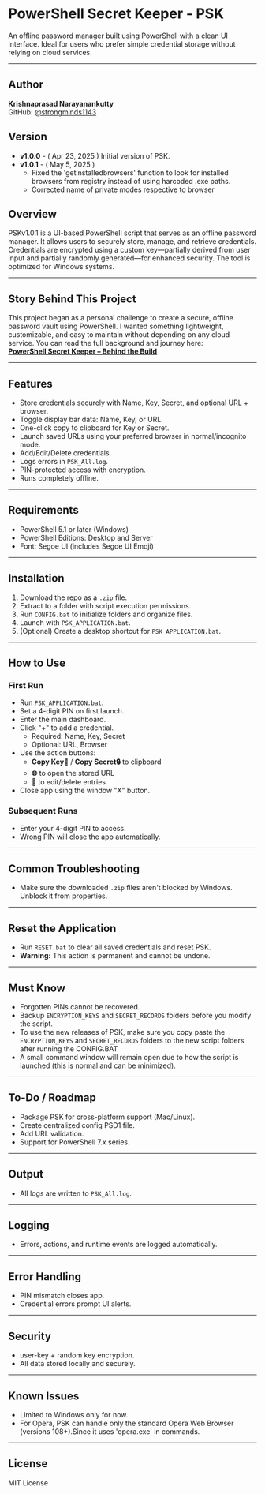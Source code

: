 # PowerShell Secret Keeper - PSK

An offline password manager built using PowerShell with a clean UI interface. Ideal for users who prefer simple credential storage without relying on cloud services.

---

## Author

**Krishnaprasad Narayanankutty**  
GitHub: [@strongminds1143](https://github.com/strongminds1143/)

## Version

- **v1.0.0** - ( Apr 23, 2025 ) Initial version of PSK.
- **v1.0.1** - ( May 5, 2025 )
  - Fixed the 'getinstalledbrowsers' function to look for installed browsers from registry instead of using harcoded .exe paths.
  - Corrected name of private modes respective to browser

## Overview

PSKv1.0.1 is a UI-based PowerShell script that serves as an offline password manager. It allows users to securely store, manage, and retrieve credentials. Credentials are encrypted using a custom key—partially derived from user input and partially randomly generated—for enhanced security. The tool is optimized for Windows systems.

---

## Story Behind This Project

This project began as a personal challenge to create a secure, offline password vault using PowerShell. I wanted something lightweight, customizable, and easy to maintain without depending on any cloud service. You can read the full background and journey here:  
[**PowerShell Secret Keeper – Behind the Build**](https://powershellsecretkeeper.wordpress.com)

---

## Features

- Store credentials securely with Name, Key, Secret, and optional URL + browser.
- Toggle display bar data: Name, Key, or URL.
- One-click copy to clipboard for Key or Secret.
- Launch saved URLs using your preferred browser in normal/incognito mode.
- Add/Edit/Delete credentials.
- Logs errors in `PSK_All.log`.
- PIN-protected access with encryption.
- Runs completely offline.

---

## Requirements

- PowerShell 5.1 or later (Windows)
- PowerShell Editions: Desktop and Server
- Font: Segoe UI (includes Segoe UI Emoji)

---

## Installation

1. Download the repo as a `.zip` file.
2. Extract to a folder with script execution permissions.
3. Run `CONFIG.bat` to initialize folders and organize files.
4. Launch with `PSK_APPLICATION.bat`.
5. (Optional) Create a desktop shortcut for `PSK_APPLICATION.bat`.

---

## How to Use

### First Run

- Run `PSK_APPLICATION.bat`.
- Set a 4-digit PIN on first launch.
- Enter the main dashboard.
- Click "+" to add a credential.
  - Required: Name, Key, Secret
  - Optional: URL, Browser
- Use the action buttons:
  - **Copy Key🔑** / **Copy Secret🔒** to clipboard
  - **🌐** to open the stored URL
  - **🔧** to edit/delete entries
- Close app using the window "X" button.

### Subsequent Runs

- Enter your 4-digit PIN to access.
- Wrong PIN will close the app automatically.

---

## Common Troubleshooting

- Make sure the downloaded `.zip` files aren't blocked by Windows. Unblock it from properties.
  
---

## Reset the Application

- Run `RESET.bat` to clear all saved credentials and reset PSK.
- **Warning:** This action is permanent and cannot be undone.

---

## Must Know

- Forgotten PINs cannot be recovered.
- Backup `ENCRYPTION_KEYS` and `SECRET_RECORDS` folders before you modify the script.
- To use the new releases of PSK, make sure you copy paste the `ENCRYPTION_KEYS` and `SECRET_RECORDS` folders to the new script folders after running the CONFIG.BAT
- A small command window will remain open due to how the script is launched (this is normal and can be minimized).

---

## To-Do / Roadmap

- Package PSK for cross-platform support (Mac/Linux).
- Create centralized config PSD1 file.
- Add URL validation.
- Support for PowerShell 7.x series.


---

## Output

- All logs are written to `PSK_All.log`.

---

## Logging

- Errors, actions, and runtime events are logged automatically.

---

## Error Handling

- PIN mismatch closes app.
- Credential errors prompt UI alerts.

---

## Security

- user-key + random key encryption.
- All data stored locally and securely.

---

## Known Issues

- Limited to Windows only for now.
- For Opera, PSK can handle only the standard Opera Web Browser (versions 108+).Since it uses 'opera.exe' in commands.

---

## License

MIT License

